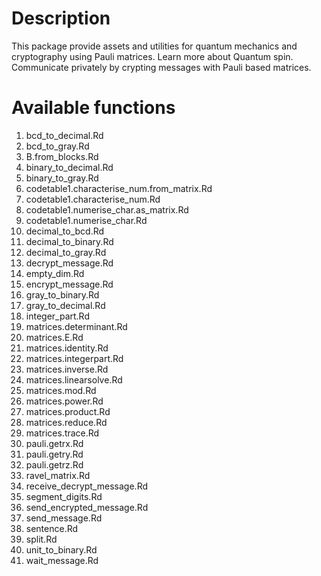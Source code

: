 # Description
This package provide assets and utilities for quantum
mechanics and cryptography using Pauli matrices. Learn more about
Quantum spin. Communicate privately by crypting messages with Pauli
based matrices.

# Available functions
01. bcd_to_decimal.Rd
02. bcd_to_gray.Rd
03. B.from_blocks.Rd
04. binary_to_decimal.Rd
05. binary_to_gray.Rd
06. codetable1.characterise_num.from_matrix.Rd
07. codetable1.characterise_num.Rd
08. codetable1.numerise_char.as_matrix.Rd
09. codetable1.numerise_char.Rd
10. decimal_to_bcd.Rd
11. decimal_to_binary.Rd
12. decimal_to_gray.Rd
13. decrypt_message.Rd
14. empty_dim.Rd
15. encrypt_message.Rd
16. gray_to_binary.Rd
17. gray_to_decimal.Rd
18. integer_part.Rd
19. matrices.determinant.Rd
20. matrices.E.Rd
21. matrices.identity.Rd
22. matrices.integerpart.Rd
23. matrices.inverse.Rd
24. matrices.linearsolve.Rd
25. matrices.mod.Rd
26. matrices.power.Rd
27. matrices.product.Rd
28. matrices.reduce.Rd
29. matrices.trace.Rd
30. pauli.getrx.Rd
31. pauli.getry.Rd
32. pauli.getrz.Rd
33. ravel_matrix.Rd
34. receive_decrypt_message.Rd
35. segment_digits.Rd
36. send_encrypted_message.Rd
37. send_message.Rd
38. sentence.Rd
39. split.Rd
40. unit_to_binary.Rd
41. wait_message.Rd
